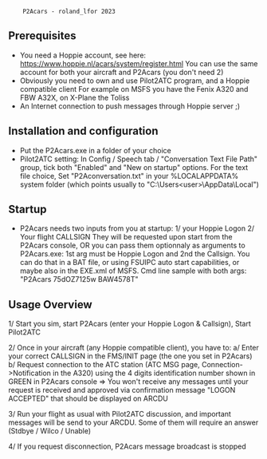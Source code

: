 		P2Acars - roland_lfor 2023

 Prerequisites
-------------------------------
- You need a Hoppie account, see here: https://www.hoppie.nl/acars/system/register.html
	You can use the same account for both your aircraft and P2Acars (you don't need 2)
- Obviously you need to own and use Pilot2ATC program, and a Hoppie compatible client
	For example on MSFS you have the Fenix A320 and FBW A32X, on X-Plane the Toliss
- An Internet connection to push messages through Hoppie server ;)
	
 Installation and configuration
-------------------------------
- Put the P2Acars.exe in a folder of your choice
- Pilot2ATC setting: In Config / Speech tab / "Conversation Text File Path" group, 
	tick both "Enabled" and "New on startup" options.
	For the text file choice, Set "P2Aconversation.txt" in your %LOCALAPPDATA% system folder
	(which points usually to "C:\Users\<user>\AppData\Local")

 Startup
-------------------------------
- P2Acars needs two inputs from you at startup:
	1/ your Hoppie Logon
	2/ Your flight CALLSIGN
  They will be requested upon start from the P2Acars console,
  OR you can pass them optionnaly as arguments to P2Acars.exe:
	1st arg must be Hoppie Logon and 2nd the Callsign.
  You can do that in a BAT file, or using FSUIPC auto start capabilities,
	 or maybe also in the EXE.xml of MSFS.
  Cmd line sample with both args: "P2Acars 75dOZ7125w BAW4578T"
	
 Usage Overview
-------------------------------
1/ Start you sim, start P2Acars (enter your Hoppie Logon & Callsign), Start Pilot2ATC

2/ Once in your aircraft (any Hoppie compatible client), you have to:
	a/ Enter your correct CALLSIGN in the FMS/INIT page (the one you set in P2Acars)
	b/ Request connection to the ATC station (ATC MSG page, Connection->Notification in the A320)
	using the 4 digits identification number shown in GREEN in P2Acars console
	=> You won't receive any messages until your request is received and approved
	via confirmation message "LOGON ACCEPTED" that should be displayed on ARCDU
 
3/ Run your flight as usual with Pilot2ATC discussion, and important messages
	will be send to your ARCDU. Some of them will require an answer (Stdbye / Wilco / Unable)
 
4/ If you request disconnection, P2Acars message broadcast is stopped
